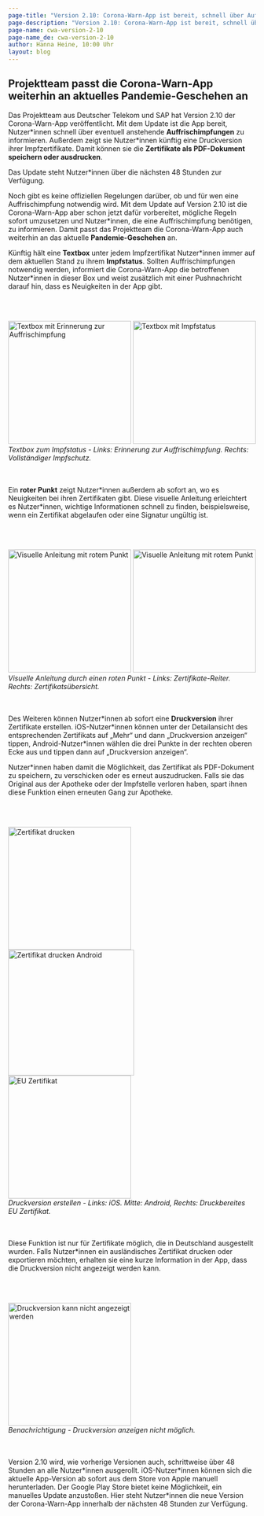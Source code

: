```yaml
---
page-title: "Version 2.10: Corona-Warn-App ist bereit, schnell über Auffrischimpfungen zu informieren"
page-description: "Version 2.10: Corona-Warn-App ist bereit, schnell über Auffrischimpfungen zu informieren"
page-name: cwa-version-2-10
page-name_de: cwa-version-2-10
author: Hanna Heine, 10:00 Uhr 
layout: blog
---
```


## Projektteam passt die Corona-Warn-App weiterhin an aktuelles Pandemie-Geschehen an

Das Projektteam aus Deutscher Telekom und SAP hat Version 2.10 der Corona-Warn-App veröffentlicht. Mit dem Update ist die App bereit, Nutzer\*innen schnell über eventuell anstehende **Auffrischimpfungen** zu informieren. Außerdem zeigt sie Nutzer\*innen künftig eine Druckversion ihrer Impfzertifikate. Damit können sie die **Zertifikate als PDF-Dokument speichern oder ausdrucken**.

Das Update steht Nutzer*innen über die nächsten 48 Stunden zur Verfügung.


<!-- overview -->

Noch gibt es keine offiziellen Regelungen darüber, ob und für wen eine Auffrischimpfung notwendig wird. Mit dem Update auf Version 2.10 ist die Corona-Warn-App aber schon jetzt dafür vorbereitet, mögliche Regeln sofort umzusetzen und Nutzer\*innen, die eine Auffrischimpfung benötigen, zu informieren. Damit passt das Projektteam die Corona-Warn-App auch weiterhin an das aktuelle **Pandemie-Geschehen** an. 

Künftig hält eine **Textbox** unter jedem Impfzertifikat Nutzer\*innen immer auf dem aktuellen Stand zu ihrem **Impfstatus**. Sollten Auffrischimpfungen notwendig werden, informiert die Corona-Warn-App die betroffenen Nutzer\*innen in dieser Box und weist zusätzlich mit einer Pushnachricht darauf hin, dass es Neuigkeiten in der App gibt.
 

<br></br>
<div class="text-center"> 
<img src="./impfstatus(1).png" title="Textbox mit Erinnerung zur Auffrischimpfung" alt="Textbox mit Erinnerung zur Auffrischimpfung" style="align: center" width=250> 
<img src="./impfstatus(2).png" title="Textbox mit Impfstatus" alt="Textbox mit Impfstatus" style="align: center" width=250>
<figcaption aria-hidden="true"><em>Textbox zum Impfstatus - Links: Erinnerung zur Auffrischimpfung. Rechts: Vollständiger Impfschutz.</em></figcaption>
</div>
<br></br>

Ein **roter Punkt** zeigt Nutzer\*innen außerdem ab sofort an, wo es Neuigkeiten bei ihren Zertifikaten gibt. Diese visuelle Anleitung erleichtert es Nutzer\*innen, wichtige Informationen schnell zu finden, beispielsweise, wenn ein Zertifikat abgelaufen oder eine Signatur ungültig ist. 

<br></br>
<div class="text-center"> 
<img src="./red_dot_1_de.png" title="Visuelle Anleitung mit rotem Punkt" alt="Visuelle Anleitung mit rotem Punkt" style="align: center" width=250> 
<img src="./red_dot_2_de.png" title="Visuelle Anleitung mit rotem Punkt" alt="Visuelle Anleitung mit rotem Punkt" style="align: center" width=250>
<figcaption aria-hidden="true"><em>Visuelle Anleitung durch einen roten Punkt - Links: Zertifikate-Reiter. Rechts: Zertifikatsübersicht.</em></figcaption>
</div>
<br></br>

Des Weiteren können Nutzer\*innen ab sofort eine **Druckversion** ihrer Zertifikate erstellen. iOS-Nutzer\*innen können unter der Detailansicht des entsprechenden Zertifikats auf „Mehr“ und dann „Druckversion anzeigen“ tippen, Android-Nutzer*innen wählen die drei Punkte in der rechten oberen Ecke aus und tippen dann auf „Druckversion anzeigen“. 

Nutzer\*innen haben damit die Möglichkeit, das Zertifikat als PDF-Dokument zu speichern, zu verschicken oder es erneut auszudrucken. Falls sie das Original aus der Apotheke oder der Impfstelle verloren haben, spart ihnen diese Funktion einen erneuten Gang zur Apotheke. 

<br></br>
<div class="text-center"> 
<img src="./ios_print_1_de.png" title="Zertifikat drucken" alt="Zertifikat drucken" style="align: center" width=250>
<img src="./PrintVaccinationFragment_de.png" title="Zertifikat drucken Android" alt="Zertifikat drucken Android" style="align: center" width=256>
<img src="./ios_print_2_de.png" title="EU Zertifikat" alt="EU Zertifikat" style="align: center" width=250>
<figcaption aria-hidden="true"><em>Druckversion erstellen - Links: iOS. Mitte: Android, Rechts: Druckbereites EU Zertifikat.</em></figcaption>
</div>
<br></br>

Diese Funktion ist nur für Zertifikate möglich, die in Deutschland ausgestellt wurden. Falls Nutzer\*innen ein ausländisches Zertifikat drucken oder exportieren möchten, erhalten sie eine kurze Information in der App, dass die Druckversion nicht angezeigt werden kann. 

<br></br>
<div class="text-center">
<img src="./drucken-nicht-möglich.png" title="Druckversion kann nicht angezeigt werden" alt="Druckversion kann nicht angezeigt werden" style="align: center" width=250>
<figcaption aria-hidden="true"><em>Benachrichtigung - Druckversion anzeigen nicht möglich.</em></figcaption>
</div>
<br></br>

Version 2.10 wird, wie vorherige Versionen auch, schrittweise über 48 Stunden an alle Nutzer\*innen ausgerollt. iOS-Nutzer\*innen können sich die aktuelle App-Version ab sofort aus dem Store von Apple manuell herunterladen. Der Google Play Store bietet keine Möglichkeit, ein manuelles Update anzustoßen. Hier steht Nutzer\*innen die neue Version der Corona-Warn-App innerhalb der nächsten 48 Stunden zur Verfügung.
